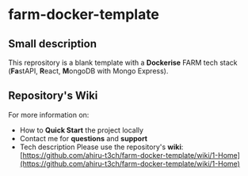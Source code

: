 # farm-docker-template

## Small description

This reprository is a blank template with a **Dockerise** FARM tech stack (**Fa**stAPI, **R**eact, **M**ongoDB with Mongo Express).<br>

## Repository's Wiki

For more information on:
* How to **Quick Start** the project locally
* Contact me for **questions** and **support**
* Tech description
Please use the repository's **wiki**:<br>
[https://github.com/ahiru-t3ch/farm-docker-template/wiki/1-Home](https://github.com/ahiru-t3ch/farm-docker-template/wiki/1-Home)